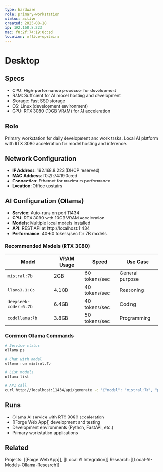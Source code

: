 ```yaml
---
type: hardware
role: primary-workstation
status: active
created: 2025-08-18
ip: 192.168.8.223
mac: f0:2f:74:19:0c:ed
location: office-upstairs
---
```


# Desktop

## Specs
- CPU: High-performance processor for development
- RAM: Sufficient for AI model hosting and development
- Storage: Fast SSD storage
- OS: Linux (development environment)
- GPU: RTX 3080 (10GB VRAM) for AI acceleration

## Role
Primary workstation for daily development and work tasks. Local AI platform with RTX 3080 acceleration for model hosting and inference.

## Network Configuration
- **IP Address**: 192.168.8.223 (DHCP reserved)
- **MAC Address**: f0:2f:74:19:0c:ed
- **Connection**: Ethernet for maximum performance
- **Location**: Office upstairs

## AI Configuration (Ollama)
- **Service**: Auto-runs on port 11434
- **GPU**: RTX 3080 with 10GB VRAM acceleration
- **Models**: Multiple local models installed
- **API**: REST API at http://localhost:11434
- **Performance**: 40-60 tokens/sec for 7B models

### Recommended Models (RTX 3080)
| Model | VRAM Usage | Speed | Use Case |
|-------|------------|-------|----------|
| `mistral:7b` | 2GB | 60 tokens/sec | General purpose |
| `llama3.1:8b` | 4.1GB | 40 tokens/sec | Reasoning |
| `deepseek-coder:6.7b` | 6.4GB | 40 tokens/sec | Coding |
| `codellama:7b` | 3.8GB | 50 tokens/sec | Programming |

### Common Ollama Commands
```bash
# Service status
ollama ps

# Chat with model
ollama run mistral:7b

# List models
ollama list

# API call
curl http://localhost:11434/api/generate -d '{"model": "mistral:7b", "prompt": "Hello"}'
```

## Runs
- Ollama AI service with RTX 3080 acceleration
- [[Forge Web App]] development and testing
- Development environments (Python, FastAPI, etc.)
- Primary workstation applications

## Related
Projects: [[Forge Web App]], [[Local AI Integration]]
Research: [[Local-AI-Models-Ollama-Research]]